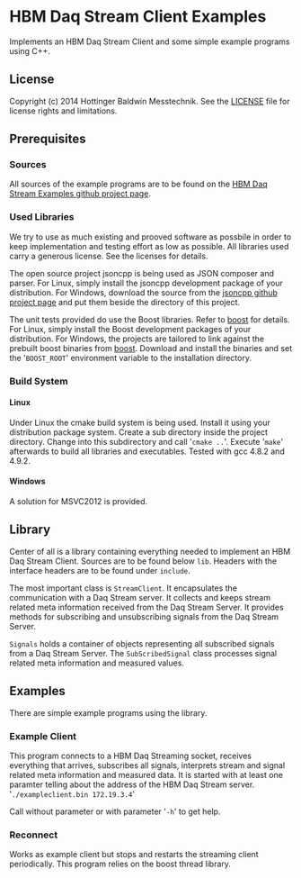 # HBM Daq Stream Client Examples
Implements an HBM Daq Stream Client and some simple example programs using C++.

## License

Copyright (c) 2014 Hottinger Baldwin Messtechnik. See the [LICENSE](LICENSE) file for license rights and limitations.

## Prerequisites

### Sources 
All sources of the example programs are to be found on the [HBM Daq Stream Examples github project page](https://github.com/HBM-Team/cppstream "").

### Used Libraries
We try to use as much existing and prooved software as possbile in order to keep implementation and testing effort as low as possible. All libraries used carry a generous license. See the licenses for details.

The open source project jsoncpp is being used as JSON composer and parser. For Linux, simply install the jsoncpp development package of your distribution. For Windows, download the source from the [jsoncpp github project page](https://github.com/open-source-parsers/jsoncpp "") and put them beside the directory of this project.

The unit tests provided do use the Boost libraries. Refer to [boost](http://www.boost.org/ "") for details.
For Linux, simply install the Boost development packages of your distribution. For Windows, the projects are tailored to link against the prebuilt boost binaries from [boost](http://www.boost.org/ "").
Download and install the binaries and set the '`BOOST_ROOT`' environment variable to the installation directory.


### Build System
#### Linux
Under Linux the cmake build system is being used. Install it using your distribution package system. Create a sub directory inside the project directory. Change into this subdirectory and call '`cmake ..`'. Execute '`make`' afterwards to build all libraries and executables.
Tested with gcc 4.8.2 and 4.9.2.


#### Windows
A solution for MSVC2012 is provided.

## Library
Center of all is a library containing everything needed to implement an HBM Daq Stream Client. Sources are to be found below `lib`. Headers with the interface headers are to be found under `include`.

The most important class is `StreamClient`. It encapsulates the communication with a Daq Stream server. It collects and keeps stream related meta information received from the Daq Stream Server. It provides methods for subscribing and unsubscribing signals from the Daq Stream Server. 

`Signals` holds a container of objects representing all subscribed signals from a Daq Stream Server. The `SubScribedSignal` class processes signal related meta information and measured values.

## Examples
There are simple example programs using the library.

### Example Client
This program connects to a HBM Daq Streaming socket, receives everything that arrives, subscribes all signals, interprets stream and signal related meta information and measured data. It is started with at least one paramter telling about the address of the HBM Daq Stream server. 
'`./exampleclient.bin 172.19.3.4`'

Call without parameter or with parameter '`-h`' to get help.

### Reconnect
Works as example client but stops and restarts the streaming client periodically. This program relies on the boost thread library.
